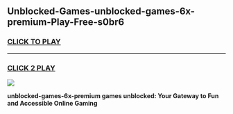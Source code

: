 
## Unblocked-Games-unblocked-games-6x-premium-Play-Free-s0br6
<h3>
<a href="https://premium76.site?title=unblocked-games-6x-premium&ref=18A">CLICK TO PLAY</a></h3>
<hr>

<h3>
<a href="https://premium76.site?title=unblocked-games-6x-premium&ref=18A">CLICK 2 PLAY</a>
  
</h3>

<a href="https://premium76.site?title=unblocked-games-6x-premium&ref=18A"><img src="https://clearcache.store/games.png"></a>


**unblocked-games-6x-premium games unblocked: Your Gateway to Fun and Accessible Online Gaming**
